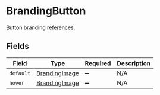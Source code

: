 # BrandingButton

Button branding references.


## Fields

| Field                                                 | Type                                                  | Required                                              | Description                                           |
| ----------------------------------------------------- | ----------------------------------------------------- | ----------------------------------------------------- | ----------------------------------------------------- |
| `default`                                             | [BrandingImage](../../models/shared/BrandingImage.md) | :heavy_minus_sign:                                    | N/A                                                   |
| `hover`                                               | [BrandingImage](../../models/shared/BrandingImage.md) | :heavy_minus_sign:                                    | N/A                                                   |